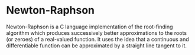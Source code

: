 # Newton-Raphson

Newton-Raphson is a C language implementation of the root-finding algorithm which produces successively better approximations to the roots (or zeroes) of a real-valued function. It uses the idea that a continuous and differentiable function can be approximated by a straight line tangent to it.

